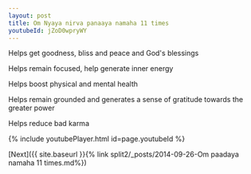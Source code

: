 ```yaml
---
layout: post
title: Om Nyaya nirva panaaya namaha 11 times
youtubeId: jZoD0wpryWY
---
```

 
 
Helps get goodness, bliss and peace and God's blessings
 
Helps remain focused, help generate inner energy 
 
Helps boost physical and mental health 
 
Helps remain grounded and generates a sense of gratitude towards the greater power 
 
Helps reduce bad karma
 
 
 
 


{% include youtubePlayer.html id=page.youtubeId %}
 
[Next]({{ site.baseurl }}{% link  split2/_posts/2014-09-26-Om paadaya namaha 11 times.md%})
 

